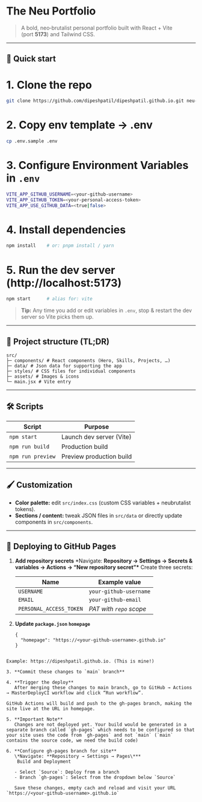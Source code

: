 # The Neu Portfolio

> A bold, neo‑brutalist personal portfolio built with React + Vite (port **5173**) and Tailwind CSS.

---

## 🚀 Quick start

# 1. Clone the repo

```bash
git clone https://github.com/dipeshpatil/dipeshpatil.github.io.git neu‑portfolio && cd neu‑portfolio
```

# 2. Copy env template → .env

```bash
cp .env.sample .env
```

# 3. Configure Environment Variables in `.env`

```bash
VITE_APP_GITHUB_USERNAME=<your-github-username>
VITE_APP_GITHUB_TOKEN=<your-personal-access-token>
VITE_APP_USE_GITHUB_DATA=<true|false>
```

# 4. Install dependencies

```bash
npm install    # or: pnpm install / yarn
```

# 5. Run the dev server (http://localhost:5173)

```bash
npm start      # alias for: vite
```

> **Tip:** Any time you add or edit variables in `.env`, stop & restart the dev server so Vite picks them up.

---

## 📂 Project structure (TL;DR)

```
src/
├─ components/ # React components (Hero, Skills, Projects, …)
├─ data/ # Json data for supporting the app
├─ styles/ # CSS files for individual components
├─ assets/ # Images & icons
└─ main.jsx # Vite entry
```

---

## 🛠 Scripts

| Script            | Purpose                  |
| ----------------- | ------------------------ |
| `npm start`       | Launch dev server (Vite) |
| `npm run build`   | Production build         |
| `npm run preview` | Preview production build |

---

## 🖌 Customization

- **Color palette:** edit `src/index.css` (custom CSS variables + neubrutalist tokens).
- **Sections / content:** tweak JSON files in `src/data` or directly update components in `src/components`.

---

## 🚢 Deploying to GitHub Pages

1. **Add repository secrets**
   \*Navigate: **Repository → Settings → Secrets & variables → Actions → “New repository secret”\***
   Create three secrets:

   | Name                    | Example value           |
   | ----------------------- | ----------------------- |
   | `USERNAME`              | `your‑github‑username`  |
   | `EMAIL`                 | `your‑github‑email`     |
   | `PERSONAL_ACCESS_TOKEN` | _PAT with `repo` scope_ |

2. **Update `package.json` `homepage`**

   ```jsonc
   {
     "homepage": "https://<your‑github‑username>.github.io"
   }
   ```

```

Example: https://dipeshpatil.github.io. (This is mine!)

3. **Commit these changes to `main` branch**

4. **Trigger the deploy**
   After merging these changes to main branch, go to GitHub → Actions → MasterDeployCI workflow and click “Run workflow”.

GitHub Actions will build and push to the gh-pages branch, making the site live at the URL in homepage.

5. **Important Note**
   Changes are not deployed yet. Your build would be generated in a separate branch called `gh-pages` which needs to be configured so that your site uses the code from `gh-pages` and not `main` (`main` contains the source code, we need the build code)

6. **Configure gh-pages branch for site**
   \*Navigate: **Repository → Settings → Pages\***
    Build and Deployment

   - Select `Source`: Deploy from a branch
   - Branch `gh-pages`: Select from the dropdown below `Source`

   Save these changes, empty cach and reload and visit your URL `https://<your‑github‑username>.github.io`
```

